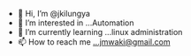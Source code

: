 - 👋 Hi, I’m @jkilungya
- 👀 I’m interested in ...Automation
- 🌱 I’m currently learning ...linux administration 
- 📫 How to reach me ...jmwaki@gmail.com

<!---
jkilungya/jkilungya is a ✨ special ✨ repository because its `README.md` (this file) appears on your GitHub profile.
You can click the Preview link to take a look at your changes.
--->
